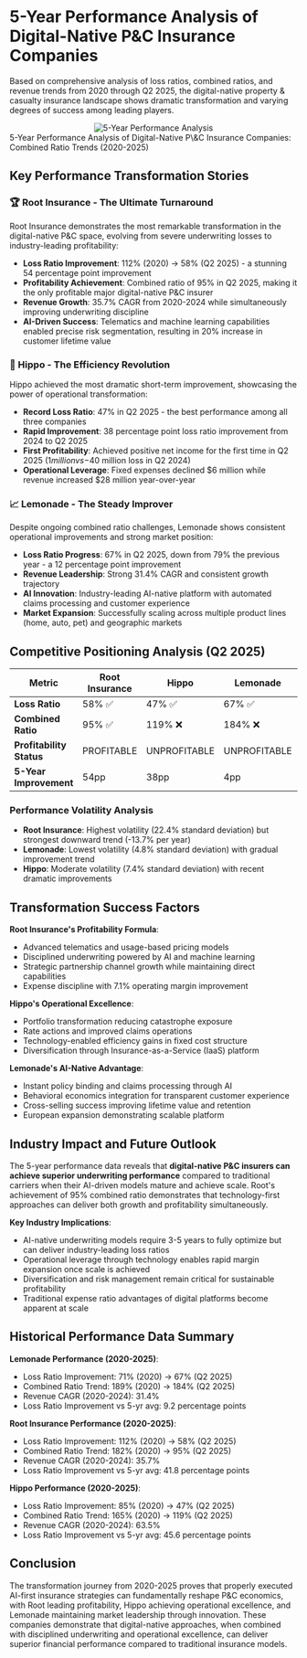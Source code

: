 # 5-Year Performance Analysis of Digital-Native P\&C Insurance Companies

Based on comprehensive analysis of loss ratios, combined ratios, and revenue trends from 2020 through Q2 2025, the digital-native property \& casualty insurance landscape shows dramatic transformation and varying degrees of success among leading players.

<div style="text-align:center;">
  <img 
    src="https://ppl-ai-code-interpreter-files.s3.amazonaws.com/web/direct-files/2cc489791012fdb82af5d9a577822344/a6b4295c-d8ae-4a10-9a24-b64d0eecdff7/6ee0b15f.png"
    alt="5-Year Performance Analysis"
    style="max-width:100%; height:auto;"
  />
</div>
5-Year Performance Analysis of Digital-Native P\&C Insurance Companies: Combined Ratio Trends (2020-2025)

## Key Performance Transformation Stories

### 🏆 Root Insurance - The Ultimate Turnaround
Root Insurance demonstrates the most remarkable transformation in the digital-native P&C space, evolving from severe underwriting losses to industry-leading profitability:

- **Loss Ratio Improvement**: 112% (2020) → 58% (Q2 2025) - a stunning 54 percentage point improvement
- **Profitability Achievement**: Combined ratio of 95% in Q2 2025, making it the only profitable major digital-native P&C insurer
- **Revenue Growth**: 35.7% CAGR from 2020-2024 while simultaneously improving underwriting discipline
- **AI-Driven Success**: Telematics and machine learning capabilities enabled precise risk segmentation, resulting in 20% increase in customer lifetime value

### 🚀 Hippo - The Efficiency Revolution  
Hippo achieved the most dramatic short-term improvement, showcasing the power of operational transformation:

- **Record Loss Ratio**: 47% in Q2 2025 - the best performance among all three companies
- **Rapid Improvement**: 38 percentage point loss ratio improvement from 2024 to Q2 2025
- **First Profitability**: Achieved positive net income for the first time in Q2 2025 ($1 million vs -$40 million loss in Q2 2024)
- **Operational Leverage**: Fixed expenses declined $6 million while revenue increased $28 million year-over-year

### 📈 Lemonade - The Steady Improver
Despite ongoing combined ratio challenges, Lemonade shows consistent operational improvements and strong market position:

- **Loss Ratio Progress**: 67% in Q2 2025, down from 79% the previous year - a 12 percentage point improvement
- **Revenue Leadership**: Strong 31.4% CAGR and consistent growth trajectory
- **AI Innovation**: Industry-leading AI-native platform with automated claims processing and customer experience
- **Market Expansion**: Successfully scaling across multiple product lines (home, auto, pet) and geographic markets

## Competitive Positioning Analysis (Q2 2025)

| Metric | Root Insurance | Hippo | Lemonade | Industry Benchmark |
|--------|----------------|-------|----------|-------------------|
| **Loss Ratio** | 58% ✅ | 47% ✅ | 67% ✅ | 60-70% |
| **Combined Ratio** | 95% ✅ | 119% ❌ | 184% ❌ | 95-100% |
| **Profitability Status** | PROFITABLE | UNPROFITABLE | UNPROFITABLE | <100% = Profitable |
| **5-Year Improvement** | 54pp | 38pp | 4pp | - |

### Performance Volatility Analysis
- **Root Insurance**: Highest volatility (22.4% standard deviation) but strongest downward trend (-13.7% per year)
- **Lemonade**: Lowest volatility (4.8% standard deviation) with gradual improvement trend
- **Hippo**: Moderate volatility (7.4% standard deviation) with recent dramatic improvements

## Transformation Success Factors

**Root Insurance's Profitability Formula**:
- Advanced telematics and usage-based pricing models
- Disciplined underwriting powered by AI and machine learning
- Strategic partnership channel growth while maintaining direct capabilities
- Expense discipline with 7.1% operating margin improvement

**Hippo's Operational Excellence**:
- Portfolio transformation reducing catastrophe exposure
- Rate actions and improved claims operations
- Technology-enabled efficiency gains in fixed cost structure
- Diversification through Insurance-as-a-Service (IaaS) platform

**Lemonade's AI-Native Advantage**:
- Instant policy binding and claims processing through AI
- Behavioral economics integration for transparent customer experience
- Cross-selling success improving lifetime value and retention
- European expansion demonstrating scalable platform

## Industry Impact and Future Outlook

The 5-year performance data reveals that **digital-native P&C insurers can achieve superior underwriting performance** compared to traditional carriers when their AI-driven models mature and achieve scale. Root's achievement of 95% combined ratio demonstrates that technology-first approaches can deliver both growth and profitability simultaneously.

**Key Industry Implications**:
- AI-native underwriting models require 3-5 years to fully optimize but can deliver industry-leading loss ratios
- Operational leverage through technology enables rapid margin expansion once scale is achieved  
- Diversification and risk management remain critical for sustainable profitability
- Traditional expense ratio advantages of digital platforms become apparent at scale

## Historical Performance Data Summary

**Lemonade Performance (2020-2025)**:
- Loss Ratio Improvement: 71% (2020) → 67% (Q2 2025)
- Combined Ratio Trend: 189% (2020) → 184% (Q2 2025)
- Revenue CAGR (2020-2024): 31.4%
- Loss Ratio Improvement vs 5-yr avg: 9.2 percentage points

**Root Insurance Performance (2020-2025)**:
- Loss Ratio Improvement: 112% (2020) → 58% (Q2 2025)
- Combined Ratio Trend: 182% (2020) → 95% (Q2 2025)
- Revenue CAGR (2020-2024): 35.7%
- Loss Ratio Improvement vs 5-yr avg: 41.8 percentage points

**Hippo Performance (2020-2025)**:
- Loss Ratio Improvement: 85% (2020) → 47% (Q2 2025)
- Combined Ratio Trend: 165% (2020) → 119% (Q2 2025)
- Revenue CAGR (2020-2024): 63.5%
- Loss Ratio Improvement vs 5-yr avg: 45.6 percentage points

## Conclusion

The transformation journey from 2020-2025 proves that properly executed AI-first insurance strategies can fundamentally reshape P&C economics, with Root leading profitability, Hippo achieving operational excellence, and Lemonade maintaining market leadership through innovation. These companies demonstrate that digital-native approaches, when combined with disciplined underwriting and operational excellence, can deliver superior financial performance compared to traditional insurance models.
